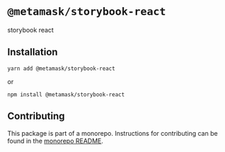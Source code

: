# `@metamask/storybook-react`

storybook react

## Installation

`yarn add @metamask/storybook-react`

or

`npm install @metamask/storybook-react`

## Contributing

This package is part of a monorepo. Instructions for contributing can be found in the [monorepo README](https://github.com/MetaMask/metamask-design-system#readme).
